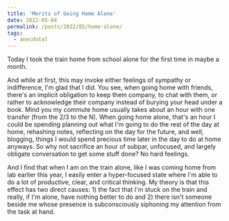 ```yaml
---
title: 'Merits of Going Home Alone'
date: 2022-05-04
permalink: /posts/2022/05/home-alone/
tags:
  - anecdotal
---
```


Today I took the train home from school alone for the first time in maybe a month. 

And while at first, this may invoke either feelings of sympathy or indifference, I'm glad that I did. You see, when going home with friends, there's an implicit obligation to keep them company, to chat with them, or rather to acknowledge their company instead of burying your head under a book. Mind you my commute home usually takes about an hour with one transfer (from the 2/3 to the N). When going home alone, that's an hour I could be spending planning out what I'm going to do the rest of the day at home, rehashing notes, reflecting on the day for the future, and well, blogging, things I would spend precious time later in the day to do at home anyways. So why not sacrifice an hour of subpar, unfocused, and largely obligate conversation to get some stuff done? No hard feelings.

And I find that when I am on the train alone, like I was coming home from lab earlier this year, I easily enter a hyper-focused state where I'm able to do a lot of productive, clear, and critical thinking. My theory is that this effect has two direct causes: 1) the fact that I'm stuck on the train and really, if I'm alone, have nothing better to do and 2) there isn't someone beside me whose presence is subconsciously siphoning my attention from the task at hand.
